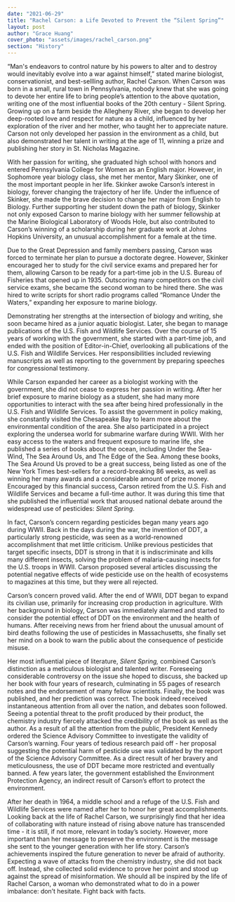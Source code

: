 ```yaml
---
date: "2021-06-29"
title: "Rachel Carson: a Life Devoted to Prevent the “Silent Spring”"
layout: post
author: "Grace Huang"
cover_photo: "assets/images/rachel_carson.png"
section: "History"
---
```


“Man's endeavors to control nature by his powers to alter and to destroy would inevitably evolve into a war against himself,” stated marine biologist, conservationist, and best-sellling author, Rachel Carson. When Carson was born in a small, rural town in Pennsylvania, nobody knew that she was going to devote her entire life to bring people’s attention to the above quotation, writing one of the most influential books of the 20th century - Silent Spring. Growing up on a farm beside the Allegheny River, she began to develop her deep-rooted love and respect for nature as a child, influenced by her exploration of the river and her mother, who taught her to appreciate nature. Carson not only developed her passion in the environment as a child, but also demonstrated her talent in writing at the age of 11, winning a prize and publishing her story in St. Nicholas Magazine.

With her passion for writing, she graduated high school with honors and entered Pennsylvania College for Women as an English major. However, in Sophomore year biology class, she met her mentor, Mary Skinker, one of the most important people in her life. Skinker awoke Carson’s interest in biology, forever changing the trajectory of her life. Under the influence of Skinker, she made the brave decision to change her major from English to Biology. Further supporting her student down the path of biology, Skinker not only exposed Carson to marine biology with her summer fellowship at the Marine Biological Laboratory of Woods Hole, but also contributed to Carson’s winning of a scholarship during her graduate work at Johns Hopkins University, an unusual accomplishment for a female at the time.

Due to the Great Depression and family members passing, Carson was forced to terminate her plan to pursue a doctorate degree. However, Skinker encouraged her to study for the civil service exams and prepared her for them, allowing Carson to be ready for a part-time job in the U.S. Bureau of Fisheries that opened up in 1935. Outscoring many competitors on the civil service exams, she became the second woman to be hired there. She was hired to write scripts for short radio programs called “Romance Under the Waters,” expanding her exposure to marine biology.

Demonstrating her strengths at the intersection of biology and writing, she soon became hired as a junior aquatic biologist. Later, she began to manage publications of the U.S. Fish and Wildlife Services. Over the course of 15 years of working with the government, she started with a part-time job, and ended with the position of Editor-in-Chief, overlooking all publications of the U.S. Fish and Wildlife Services. Her responsibilities included reviewing manuscripts as well as reporting to the government by preparing speeches for congressional testimony.

While Carson expanded her career as a biologist working with the government, she did not cease to express her passion in writing. After her brief exposure to marine biology as a student, she had many more opportunities to interact with the sea after being hired professionally in the U.S. Fish and Wildlife Services. To assist the government in policy making, she constantly visited the Chesapeake Bay to learn more about the environmental condition of the area. She also participated in a project exploring the undersea world for submarine warfare during WWII. With her easy access to the waters and frequent exposure to marine life, she published a series of books about the ocean, including Under the Sea-Wind, The Sea Around Us, and The Edge of the Sea. Among these books, The Sea Around Us proved to be a great success, being listed as one of the New York Times best-sellers for a record-breaking 86 weeks, as well as winning her many awards and a considerable amount of prize money. Encouraged by this financial success, Carson retired from the U.S. Fish and Wildlife Services and became a full-time author. It was during this time that she published the influential work that aroused national debate around the widespread use of pesticides: _Silent Spring_.

In fact, Carson’s concern regarding pesticides began many years ago during WWII. Back in the days during the war, the invention of DDT, a particularly strong pesticide, was seen as a world-renowned accomplishment that met little criticism. Unlike previous pesticides that target specific insects, DDT is strong in that it is indiscriminate and kills many different insects, solving the problem of malaria-causing insects for the U.S. troops in WWII. Carson proposed several articles discussing the potential negative effects of wide pesticide use on the health of ecosystems to magazines at this time, but they were all rejected.

Carson’s concern proved valid. After the end of WWII, DDT began to expand its civilian use, primarily for increasing crop production in agriculture. With her background in biology, Carson was immediately alarmed and started to consider the potential effect of DDT on the environment and the health of humans. After receiving news from her friend about the unusual amount of bird deaths following the use of pesticides in Massachusetts, she finally set her mind on a book to warn the public about the consequence of pesticide misuse.

Her most influential piece of literature, _Silent Spring,_ combined Carson’s distinction as a meticulous biologist and talented writer. Foreseeing considerable controversy on the issue she hoped to discuss, she backed up her book with four years of research, culminating in 55 pages of research notes and the endorsement of many fellow scientists. Finally, the book was published, and her prediction was correct. The book indeed received instantaneous attention from all over the nation, and debates soon followed. Seeing a potential threat to the profit produced by their product, the chemistry industry fiercely attacked the credibility of the book as well as the author. As a result of all the attention from the public, President Kennedy ordered the Science Advisory Committee to investigate the validity of Carson’s warning. Four years of tedious research paid off - her proposal suggesting the potential harm of pesticide use was validated by the report of the Science Advisory Committee. As a direct result of her bravery and meticulousness, the use of DDT became more restricted and eventually banned. A few years later, the government established the Environment Protection Agency, an indirect result of Carson’s effort to protect the environment.

After her death in 1964, a middle school and a refuge of the U.S. Fish and Wildlife Services were named after her to honor her great accomplishments. Looking back at the life of Rachel Carson, we surprisingly find that her idea of collaborating with nature instead of rising above nature has transcended time - it is still, if not more, relevant in today’s society. However, more important than her message to preserve the environment is the message she sent to the younger generation with her life story. Carson’s achievements inspired the future generation to never be afraid of authority. Expecting a wave of attacks from the chemistry industry, she did not back off. Instead, she collected solid evidence to prove her point and stood up against the spread of misinformation. We should all be inspired by the life of Rachel Carson, a woman who demonstrated what to do in a power imbalance: don’t hesitate. Fight back with facts.
